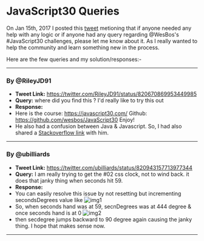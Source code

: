 # JavaScript30 Queries

On Jan 15th, 2017 I posted this [tweet](https://twitter.com/palashv2/status/820665130316955648) metioning that if anyone needed any help with any logic or if anyone had any query regarding @WesBos's #JavaScript30 challenges, please let me know about it. As I really wanted to help the community and learn something new in the process.

Here are the few queries and my solution/responses:-

---

### By @RileyJD91
 - **Tweet Link:** https://twitter.com/RileyJD91/status/820670869953449985
 - **Query:** where did you find this ? I'd really like to try this out
 - **Response:** 
  - Here is the course: https://javascript30.com/  Github: https://github.com/wesbos/JavaScript30 Enjoy!
  - He also had a confusion between Java & Javascript. So, I had also shared a [Stackoverflow link](http://stackoverflow.com/a/245069/1823841) with him.

---

### By @ubilliards
 - **Tweet Link:** https://twitter.com/ubilliards/status/820943157713977344
 - **Query:** I am really trying to get the #02 css clock,  not to wind back. it does that janky thing when seconds hit 59.
 - **Response:** 
  - You can easily resolve this issue by not resetting but incrementing secondsDegrees value like ![img1](https://pbs.twimg.com/media/C2T8mzhXUAM_r9t.jpg)
  - So, when seconds hand was at 59, secnDegrees was at 444 degree & once seconds hand is at 0 ![img2](https://pbs.twimg.com/media/C2T-_jZXgAEe_On.jpg)
  - then secdegree jumps backward to 90 degree again causing the janky thing. I hope that makes sense now. 
  
---
